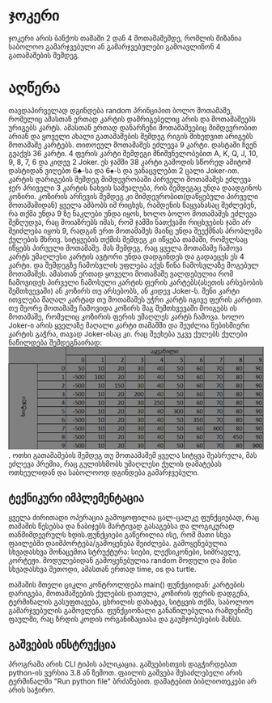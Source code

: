 # ჯოკერი
ჯოკერი არის ბანქოს თამაში 2 დან 4 მოთამაშემდე, რომლის მიზანია საბოლოო გამარჯვებული ან გამარჯვებულები გამოავლინონ 4 გათამაშების შემდეგ.

# აღწერა
თავდაპირველად დგინდება random პრინციპით ბოლო მოთამაშე, რომელიც ამასთან ერთად კარტის დამრიგებელიც არის და მოთამაშეებს ურიგებს კარტს. ამასთან ერთად დანარჩენი მოთამაშეებიც მიმდევრობით არიან და ყოველი ახალი გათამაშების შემდეგ რიგის მიხედვით არიგებს მოთამაშე კარტებს. თითოეულ მოთამაშეს ეძლევა 9 კარტი. დასტაში ჩვენ გვაქვს 36 კარტი. 4 ფერის კარტი შემდეგი მნიშვნელობებით A, K, Q, J, 10, 9, 8, 7, 6 და კიდევ 2 Joker. ეს ჯამში 38 კარტი გამოდის სწორედ ამიტომ დასტიდან ვიღებთ 6♣-სა და 6♠-ს და ვანაცვლებთ 2 ცალი Joker-ით. კარტის დარიგების შემდეგ მიმდევრობაში პირველი მოთამაშეს ეძლევა ჯერ პრიველი 3 კარტის ნახვის საშუალება, რის შემდეგაც უნდა დაადგინოს კოზირი. კოზირის არჩევის შემდეგ კი მიმდევრობით(დაწყებული პირველი მოთამაშიდან) ყველა ამბობს იმ რიცხვს, რამდენის წაყვანასაც შეძლებენ, რა თქმა უნდა 9 ზე ნაკლები უნდა იყოს, ხოლო ბოლო მოთამაშეს ეძლევა შეზღუდვა, რაც მოიაზრებს იმას, რომ ჯამში ნათქვამი რიცხვების ჯამი არ შეიძლება იყოს 9, რადგან ერთ მოთამაშეს მაინც უნდა შეექმნას პრობლემა ქულების მხრივ. სიტყვების თქმის შემდეგ კი იწყება თამაში, რომელსაც იწყებს პირველი მოთამაშე. მას შემდეგ, რაც ყველა მოთამაშე ჩამოვა კარტს უმაღლესი კარტის ავტორი უნდა დადგინდეს და გადაეცეს ეს 4 კარტი. და შემდეგზე ჩამოსვლის უფლება აქვს წინა ჩამოსვლაზე მოგებულ მოთამაშეს. ამასთან ერთად ყოველი მოთამაშე ვალდებულია რომ ჩამოვიდეს პირველი ჩამოსული კარტის ფერის კარტებს(ასეთის არსებობის შემთხვევაში) ან კოზირს თუ არსებობს, ან კიდევ Joker-ს. შენი კარტი ითვლება მაღალ კარტად თუ მოთამაშეს უჭრი კარტს იგივე ფერის კარტით. თუ მეორე მოთამაშე ჩამოვიდა კოზირს მაგ შემთხვევაში მოიგებს ის მოთამაშე, რომელიც კოზირის ფერის უმაღლეს კარტს ჩამოვა. ხოლო Joker-ი არის ყველაზე მაღალი კარტი თამაშში და შეუძლია ნებისმიერი კარტის გაჭრა, თავად Joker-ისაც კი. რაც შეეხება უკვე ქულებს ქულები ნაწილდება შემდეგნაირად:![alt text](image.png). ოთხი გათამაშების შემდეგ თუ მოთაამაშემ ყველა სიტყვა შეასრულა, მას ეძლევა პრემია, რაც გულისხმობს უმაღლესი ქულის დამატებას ოთხეულიდან და საბოლოოდ დგინდება გამარჯვებული.

## ტექნიკური იმპლემენტაცია

ყველა ძირითადი ოპერაცია გამოყოფილია ცალ-ცალკე ფუნქციებად, რაც თამაშის წესებსა და ნაბიჯებს მარტივად გასაგებსა და ლოგიკურად თანმიმდევრულს ხდის.ფუნქციები გაწერილია ისე, რომ მათი სხვა ფაილებში დაიმპორტება/გამოყენება შეიძლება. გამოყენებულია სხვადასხვა მონაცემთა სტრუქტურა: სიები, ლექსიკონები, სიმრავლე, კორტეჟი. მოდულებიდან გამოყენებულია random მოდული და მისი სხვადასხვა მეთოდი,  ამასთან ერთად time, os და turtle.

თამაშის მთელი ციკლი კონტროლდება main() ფუნქციიდან: კარტების დარიგება, მოთამაშეების ქულების დათვლა, კოზირის ფერის დადგენა, ტერმინალის გასუფთავება, ცხრილის დახატვა, სიტყვის თქმა, საბოლოო გამარჯვებულის გამოვლენა. ფუნქციონალი განაწილებულია რამდენიმე ფაულში, რაც ზრდის კოდის ორგანიზაციასა და გაუმჯობესების შანსს.


## გაშვების ინსტრუქცია
პროგრამა არის CLI ტიპის აპლიკაცია. გაშვებისთვის დაგჭირდებათ python-ის ვერსია 3.8 ან ზემოთ. ფაილის გაშვება შესაძლებელი არის ტერმინალში "Run python file" ბრძანებით. დამატებით ბიბლიოთეკები არ არის საჭირო.